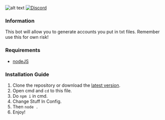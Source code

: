 ![alt text](https://i.imgur.com/LQ5JUiM.png "Hi")
[![Discord](https://img.shields.io/discord/765993167744663612?color=7289da&label=Discord&logo=discord&logoColor=ffffff)](https://discord.gg/m4rcn7V)

### Information
This bot will allow you to generate accounts you put in txt files. Remember use this for own risk! 

### Requirements
* [nodeJS](https://nodejs.org/)

### Installation Guide
1. Clone the repository or download the [latest version](../../releases/latest).
2. Open cmd and `cd` to this file.
3. Do `npm i` in cmd.
4. Change Stuff In Config.
4. Then `node .`
6. Enjoy!

